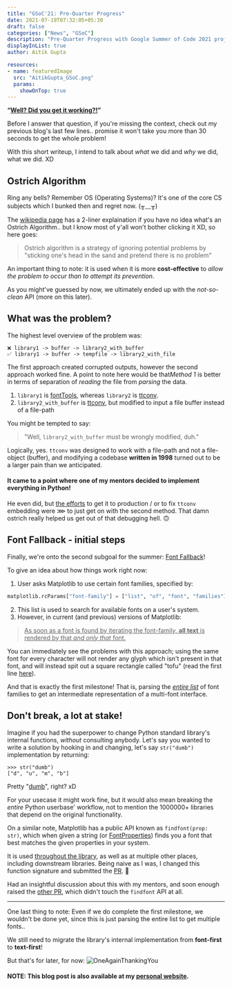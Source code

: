 ```yaml
---
title: "GSoC'21: Pre-Quarter Progress"
date: 2021-07-19T07:32:05+05:30
draft: false
categories: ["News", "GSoC"]
description: "Pre-Quarter Progress with Google Summer of Code 2021 project under NumFOCUS: Aitik Gupta"
displayInList: true
author: Aitik Gupta

resources:
- name: featuredImage
  src: "AitikGupta_GSoC.png"
  params:
    showOnTop: true
---
```


**“<ins>Well? Did you get it working?!</ins>”**

Before I answer that question, if you're missing the context, check out my previous blog's last few lines.. promise it won't take you more than 30 seconds to get the whole problem!

With this short writeup, I intend to talk about _what_ we did and _why_ we did, what we did. XD

## Ostrich Algorithm
Ring any bells? Remember OS (Operating Systems)? It's one of the core CS subjects which I bunked then and regret now. (╥﹏╥)

The [wikipedia page](https://en.wikipedia.org/wiki/Ostrich_algorithm) has a 2-liner explaination if you have no idea what's an Ostrich Algorithm.. but I know most of y'all won't bother clicking it XD, so here goes:
> Ostrich algorithm is a strategy of ignoring potential problems by "sticking one's head in the sand and pretend there is no problem"

An important thing to note: it is used when it is more **cost-effective** to _allow the problem to occur than to attempt its prevention_.

As you might've guessed by now, we ultimately ended up with the *not-so-clean* API (more on this later).

## What was the problem?
The highest level overview of the problem was:

```
❌ library1 -> buffer -> library2_with_buffer
✅ library1 -> buffer -> tempfile -> library2_with_file
```
The first approach created corrupted outputs, however the second approach worked fine. A point to note here would be that*Method 1* is better in terms of separation of *reading* the file from *parsing* the data.

1. `library1` is [fontTools](https://github.com/fonttools/fonttools), whereas `library2` is [ttconv](https://github.com/matplotlib/matplotlib/tree/master/extern/ttconv).
2. `library2_with_buffer` is <ins>ttconv</ins>, but modified to input a file buffer instead of a file-path

You might be tempted to say:
> "Well, `library2_with_buffer` must be wrongly modified, duh."

Logically, yes. `ttconv` was designed to work with a file-path and not a file-object (buffer), and modifying a codebase **written in 1998** turned out to be a larger pain than we anticipated.
#### It came to a point where one of my mentors decided to implement everything in Python!
He even did, but <ins>the efforts</ins> to get it to production / or to fix `ttconv` embedding were ⋙ to just get on with the second method. That damn ostrich really helped us get out of that debugging hell. 🙃
## Font Fallback - initial steps
Finally, we're onto the second subgoal for the summer: [Font Fallback](https://www.w3schools.com/css/css_font_fallbacks.asp)!

To give an idea about how things work right now:
1. User asks Matplotlib to use certain font families, specified by:
```python
matplotlib.rcParams["font-family"] = ["list", "of", "font", "families"]
```
2. This list is used to search for available fonts on a user's system.
3. However, in current (and previous) versions of Matplotlib:
> <ins>As soon as a font is found by iterating the font-family, **all text** is rendered by that _and only that_ font.</ins>

You can immediately see the problems with this approach; using the same font for every character will not render any glyph which isn't present in that font, and will instead spit out a square rectangle called "tofu" (read the first line [here](https://www.google.com/get/noto/)).

And that is exactly the first milestone! That is, parsing the <ins>_entire list_</ins> of font families to get an intermediate representation of a multi-font interface.
## Don't break, a lot at stake!
Imagine if you had the superpower to change Python standard library's internal functions, _without_ consulting anybody. Let's say you wanted to write a solution by hooking in and changing, let's say `str("dumb")` implementation by returning:
```ipython
>>> str("dumb")
["d", "u", "m", "b"]
```
Pretty "<ins>dumb</ins>", right? xD

For your usecase it might work fine, but it would also mean breaking the _entire_ Python userbase' workflow, not to mention the 1000000+ libraries that depend on the original functionality.

On a similar note, Matplotlib has a public API known as `findfont(prop: str)`, which when given a string (or [FontProperties](https://matplotlib.org/stable/api/font_manager_api.html#matplotlib.font_manager.FontProperties)) finds you a font that best matches the given properties in your system.

It is used <ins>throughout the library</ins>, as well as at multiple other places, including downstream libraries. Being naive as I was, I changed this function signature and submitted the [PR](https://github.com/matplotlib/matplotlib/pull/20496). 🥲

Had an insightful discussion about this with my mentors, and soon enough raised the [other PR](https://github.com/matplotlib/matplotlib/pull/20549), which didn't touch the `findfont` API at all.

---

One last thing to note: Even if we do complete the first milestone, we wouldn't be done yet, since this is just parsing the entire list to get multiple fonts..

We still need to migrate the library's internal implementation from **font-first** to **text-first**!


But that's for later, for now:
![OneAgainThankingYou](https://user-images.githubusercontent.com/43996118/126441988-5a2067fd-055e-44e5-86e9-4dddf47abc9d.png)

#### NOTE: This blog post is also available at my [personal website](https://aitikgupta.github.io/gsoc-pre-quarter/).
